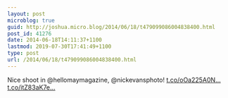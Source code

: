 ```yaml
---
layout: post
microblog: true
guid: http://joshua.micro.blog/2014/06/18/t479099086004838400.html
post_id: 41276
date: 2014-06-18T14:11:37+1100
lastmod: 2019-07-30T17:41:49+1100
type: post
url: /2014/06/18/t479099086004838400.html
---
```

Nice shoot in @hellomaymagazine, @nickevansphoto! [t.co/oOa225A0N...](http://t.co/oOa225A0ND) [t.co/itZ83aK7e...](http://t.co/itZ83aK7ed)
